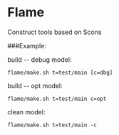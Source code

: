 Flame
=====

Construct tools based on Scons

###Example:

  build -- debug model:
 
    flame/make.sh t=test/main [c=dbg]
    
  build -- opt model:
 
    flame/make.sh t=test/main c=opt
    
  clean model:
 
    flame/make.sh t=test/main -c
